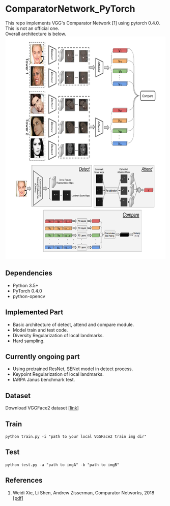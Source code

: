 # ComparatorNetwork_PyTorch
This repo implements VGG's Comparator Network [1] using pytorch 0.4.0.  
This is not an official one.  
Overall architecture is below.  
<img src="./CompNet_archi.png" width=auto height=700></img>

## Dependencies

- Python 3.5+
- PyTorch 0.4.0
- python-opencv

## Implemented Part
- Basic architecture of detect, attend and compare module.
- Model train and test code.
- Diversity Regularization of local landmarks.
- Hard sampling.

## Currently ongoing part
- Using pretrained ResNet, SENet model in detect process.
- Keypoint Regularization of local landmarks.
- IARPA Janus benchmark test.

## Dataset  
Download VGGFace2 dataset [[link]](https://www.robots.ox.ac.uk/~vgg/data/vgg_face2/)  

## Train  
`python train.py -i "path to your local VGGFace2 train img dir"`  

## Test  
`python test.py -a "path to imgA" -b "path to imgB"`  

## References  
1. Weidi Xie, Li Shen, Andrew Zisserman, Comparator Networks, 2018 [[pdf]](https://arxiv.org/pdf/1807.11440.pdf)    
